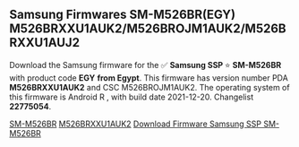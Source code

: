 <h2>Samsung Firmwares SM-M526BR(EGY) M526BRXXU1AUK2/M526BROJM1AUK2/M526BRXXU1AUJ2</h2>
Download the Samsung firmware for the ✅ <strong>Samsung SSP </strong> ⭐ <strong>SM-M526BR</strong> with product code <strong>EGY</strong> <strong> from Egypt</strong>. This firmware has version number PDA <strong>M526BRXXU1AUK2</strong> and CSC M526BROJM1AUK2. The operating system of this firmware is Android R , with build date 2021-12-20. Changelist <strong>22775054</strong>.

[SM-M526BR](https://samfirm.shop/samsung/model/SM-M526BR)
[M526BRXXU1AUK2](https://samfirm.shop/samsung/pda/M526BRXXU1AUK2)
[Download Firmware Samsung SSP SM-M526BR](https://samfirm.shop/samsung/firmware/483953)
